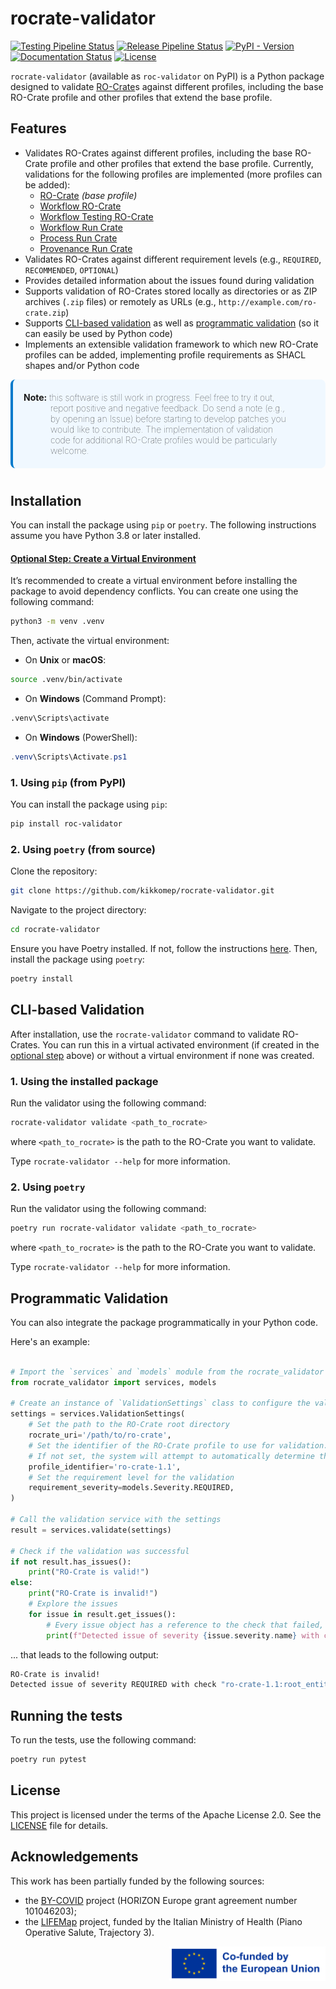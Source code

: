 # rocrate-validator

[![Testing Pipeline Status](https://img.shields.io/github/actions/workflow/status/crs4/rocrate-validator/testing.yaml?label=Tests&logo=pytest)](https://github.com/crs4/rocrate-validator/actions/workflows/testing.yaml) [![Release Pipeline Status](https://img.shields.io/github/actions/workflow/status/crs4/rocrate-validator/release.yaml?label=Build&logo=python&logoColor=yellow)](https://github.com/crs4/rocrate-validator/actions/workflows/release.yaml) [![PyPI - Version](https://img.shields.io/pypi/v/roc-validator?logo=pypi&logoColor=green&label=PyPI)](https://pypi.org/project/roc-validator/) [![Documentation Status](https://img.shields.io/readthedocs/rocrate-validator?logo=readthedocs&logoColor=white&label=Docs)](https://rocrate-validator.readthedocs.io/en/latest/) [![License](https://img.shields.io/badge/License-Apache_2.0-blue.svg?logo=apache&logoColor=red)](https://opensource.org/licenses/Apache-2.0)

<!-- [![Build Status](https://repolab.crs4.it/lifemonitor/rocrate-validator/badges/develop/pipeline.svg)](https://repolab.crs4.it/lifemonitor/rocrate-validator/-/pipelines?page=1&scope=branches&ref=develop) -->

<!-- [![codecov](https://codecov.io/gh/crs4/rocrate-validator/branch/main/graph/badge.svg?token=3ZQZQZQZQZ)](https://codecov.io/gh/crs4/rocrate-validator) -->

`rocrate-validator` (available as `roc-validator` on PyPI) is a Python package designed to validate [RO-Crate](https://researchobject.github.io/ro-crate/)s
against different profiles, including the base RO-Crate profile and other profiles that extend the base profile.

## Features

-   Validates RO-Crates against different profiles, including the base RO-Crate profile and other profiles that extend the base profile. 
    Currently, validations for the following profiles are implemented (more profiles can be added): 
    - [RO-Crate](https://w3id.org/ro/crate/1.1) *(base profile)*
    - [Workflow RO-Crate](https://w3id.org/workflowhub/workflow-ro-crate/1.0)
    - [Workflow Testing RO-Crate](https://w3id.org/ro/wftest)
    - [Workflow Run Crate](https://w3id.org/ro/wfrun/workflow)
    - [Process Run Crate](https://w3id.org/ro/wfrun/process)
    - [Provenance Run Crate](https://w3id.org/ro/wfrun/provenance)
-   Validates RO-Crates against different requirement levels (e.g., `REQUIRED`, `RECOMMENDED`, `OPTIONAL`)
-   Provides detailed information about the issues found during validation
-   Supports validation of RO-Crates stored locally as directories or as ZIP archives (`.zip` files) or remotely as URLs (e.g., `http://example.com/ro-crate.zip`)
-   Supports [CLI-based validation](#cli-based-validation) as well as [programmatic validation](#programmatic-validation) (so it can easily be used by Python code)
-   Implements an extensible validation framework to which new RO-Crate profiles can be added, implementing profile requirements as SHACL shapes and/or Python code

<div style="background: #F0F8FF; border-left: 4px solid #007ACC; text-indent: -43px; padding: 20px 60px; border-radius: 8px; margin-bottom: 40px; height: auto; font-weight: lighter;">
<b>Note:</b> <span class="disabled font-light">this software is still work in progress. Feel free to try it out,
report positive and negative feedback. Do send a note (e.g., by opening an Issue) before starting to develop patches you would like to contribute. The implementation of validation code for additional RO-Crate profiles would be particularly welcome.
</div>

## Installation

You can install the package using `pip` or `poetry`. The following instructions assume you have Python 3.8 or later installed.

#### [Optional Step: Create a Virtual Environment](#optional-step-create-a-virtual-environment)

It’s recommended to create a virtual environment before installing the package to avoid dependency conflicts. You can create one using the following command:

```bash
python3 -m venv .venv
```

Then, activate the virtual environment:

-   On **Unix** or **macOS**:

```bash
source .venv/bin/activate
```

-   On **Windows** (Command Prompt):

```bash
.venv\Scripts\activate
```

-   On **Windows** (PowerShell):

```powershell
.venv\Scripts\Activate.ps1
```

### 1. Using `pip` (from PyPI)

You can install the package using `pip`:

```bash
pip install roc-validator
```

### 2. Using `poetry` (from source)

Clone the repository:

```bash
git clone https://github.com/kikkomep/rocrate-validator.git
```

Navigate to the project directory:

```bash
cd rocrate-validator
```

Ensure you have Poetry installed. If not, follow the instructions [here](https://python-poetry.org/docs/#installation). Then, install the package using `poetry`:

```bash
poetry install
```

## CLI-based Validation

After installation, use the `rocrate-validator` command to validate RO-Crates. You can run this in a virtual activated environment (if created in the [optional step](#optional-step-create-a-virtual-environment) above) or without a virtual environment if none was created.

### 1. Using the installed package

Run the validator using the following command:

```bash
rocrate-validator validate <path_to_rocrate>
```

where `<path_to_rocrate>` is the path to the RO-Crate you want to validate.

Type `rocrate-validator --help` for more information.

### 2. Using `poetry`

Run the validator using the following command:

```bash
poetry run rocrate-validator validate <path_to_rocrate>
```

where `<path_to_rocrate>` is the path to the RO-Crate you want to validate.

Type `rocrate-validator --help` for more information.

## Programmatic Validation

You can also integrate the package programmatically in your Python code. 

Here's an example:

```python

# Import the `services` and `models` module from the rocrate_validator package
from rocrate_validator import services, models

# Create an instance of `ValidationSettings` class to configure the validation
settings = services.ValidationSettings(
    # Set the path to the RO-Crate root directory
    rocrate_uri='/path/to/ro-crate',
    # Set the identifier of the RO-Crate profile to use for validation. 
    # If not set, the system will attempt to automatically determine the appropriate validation profile.
    profile_identifier='ro-crate-1.1',
    # Set the requirement level for the validation
    requirement_severity=models.Severity.REQUIRED,
)

# Call the validation service with the settings
result = services.validate(settings)

# Check if the validation was successful
if not result.has_issues():
    print("RO-Crate is valid!")
else:
    print("RO-Crate is invalid!")
    # Explore the issues
    for issue in result.get_issues():
        # Every issue object has a reference to the check that failed, the severity of the issue, and a message describing the issue.
        print(f"Detected issue of severity {issue.severity.name} with check \"{issue.check.identifier}\": {issue.message}")
```

... that leads to the following output:

```bash
RO-Crate is invalid!
Detected issue of severity REQUIRED with check "ro-crate-1.1:root_entity_exists: The RO-Crate must contain a root entity.
```

## Running the tests

To run the tests, use the following command:

```bash
poetry run pytest
```

<!-- ## Contributing

Contributions are welcome! Please read our [contributing guidelines](CONTRIBUTING.md) for details. -->

## License

This project is licensed under the terms of the Apache License 2.0. See the
[LICENSE](LICENSE) file for details.

## Acknowledgements

This work has been partially funded by the following sources:

-   the [BY-COVID](https://by-covid.org/) project (HORIZON Europe grant agreement number 101046203);
-   the [LIFEMap](https://www.thelifemap.it/) project, funded by the Italian Ministry of Health (Piano Operative Salute, Trajectory 3).

<img alt="Co-funded by the EU"
    src="https://raw.githubusercontent.com/crs4/rocrate-validator/develop/docs/img/eu-logo/EN_Co-fundedbytheEU_RGB_POS.png"
    width="250" align="right"/>
